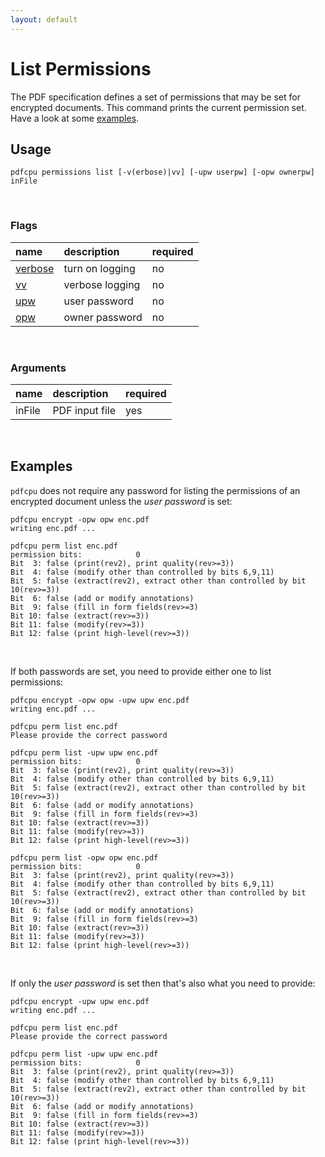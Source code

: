 ```yaml
---
layout: default
---
```


# List Permissions

The PDF specification defines a set of permissions that may be set for encrypted documents.
This command prints the current permission set. Have a look at some [examples](#examples).

## Usage

```
pdfcpu permissions list [-v(erbose)|vv] [-upw userpw] [-opw ownerpw] inFile
```

<br>

### Flags

| name                             | description     | required
|:---------------------------------|:----------------|:--------
| [verbose](../getting_started/common_flags.md) | turn on logging | no
| [vv](../getting_started/common_flags.md)      | verbose logging | no
| [upw](../getting_started/common_flags.md)     | user password   | no
| [opw](../getting_started/common_flags.md)     | owner password  | no

<br>

### Arguments

| name         | description            | required
|:-------------|:-----------------------|:--------
| inFile       | PDF input file         | yes

<br>

## Examples

`pdfcpu` does not require any password for listing the permissions of an encrypted document unless the *user password* is set:

```
pdfcpu encrypt -opw opw enc.pdf
writing enc.pdf ...

pdfcpu perm list enc.pdf
permission bits:            0
Bit  3: false (print(rev2), print quality(rev>=3))
Bit  4: false (modify other than controlled by bits 6,9,11)
Bit  5: false (extract(rev2), extract other than controlled by bit 10(rev>=3))
Bit  6: false (add or modify annotations)
Bit  9: false (fill in form fields(rev>=3)
Bit 10: false (extract(rev>=3))
Bit 11: false (modify(rev>=3))
Bit 12: false (print high-level(rev>=3))
```

<br>

If both passwords are set, you need to provide either one to list permissions:

```
pdfcpu encrypt -opw opw -upw upw enc.pdf
writing enc.pdf ...

pdfcpu perm list enc.pdf
Please provide the correct password

pdfcpu perm list -upw upw enc.pdf
permission bits:            0
Bit  3: false (print(rev2), print quality(rev>=3))
Bit  4: false (modify other than controlled by bits 6,9,11)
Bit  5: false (extract(rev2), extract other than controlled by bit 10(rev>=3))
Bit  6: false (add or modify annotations)
Bit  9: false (fill in form fields(rev>=3)
Bit 10: false (extract(rev>=3))
Bit 11: false (modify(rev>=3))
Bit 12: false (print high-level(rev>=3))

pdfcpu perm list -opw opw enc.pdf
permission bits:            0
Bit  3: false (print(rev2), print quality(rev>=3))
Bit  4: false (modify other than controlled by bits 6,9,11)
Bit  5: false (extract(rev2), extract other than controlled by bit 10(rev>=3))
Bit  6: false (add or modify annotations)
Bit  9: false (fill in form fields(rev>=3)
Bit 10: false (extract(rev>=3))
Bit 11: false (modify(rev>=3))
Bit 12: false (print high-level(rev>=3))
```

<br>

If only the *user password* is set then that's also what you need to provide:

```
pdfcpu encrypt -upw upw enc.pdf
writing enc.pdf ...

pdfcpu perm list enc.pdf
Please provide the correct password

pdfcpu perm list -upw upw enc.pdf
permission bits:            0
Bit  3: false (print(rev2), print quality(rev>=3))
Bit  4: false (modify other than controlled by bits 6,9,11)
Bit  5: false (extract(rev2), extract other than controlled by bit 10(rev>=3))
Bit  6: false (add or modify annotations)
Bit  9: false (fill in form fields(rev>=3)
Bit 10: false (extract(rev>=3))
Bit 11: false (modify(rev>=3))
Bit 12: false (print high-level(rev>=3))
```